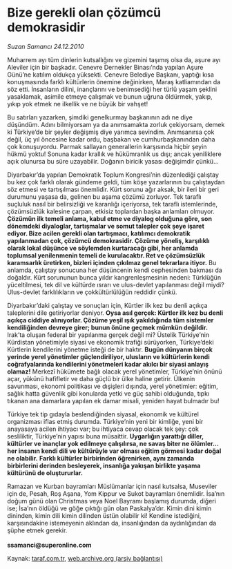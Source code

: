 # Bize gerekli olan çözümcü demokrasidir

*Suzan Samancı 24.12.2010*

<div class="yazi"><p>Muharrem ayı tüm dinlerin kutsallığını ve gizemini taşımış olsa da, aşure ayı Aleviler için bir başkadır. Cenevre Dernekler Binası’nda yapılan Aşure Günü’ne katılım oldukça yüksekti. Cenevre Belediye Başkanı, yaptığı kısa konuşmasında farklı kültürlerin önemine değinirken, Maraş katliamından da söz etti. İnsanların dilini, inançlarını ve benimsediği her türlü yaşam şeklini yasaklamak, asimile etmeye çalışmak ve bunun uğruna öldürmek, yakıp, yıkıp yok etmek ne ilkellik ve ne büyük bir vahşet!</p>
<p>Bu satırları yazarken, şimdiki genelkurmay başkanının adı ne diye düşündüm. Adını bilmiyorsam ya da anımsamakta zorluk çekiyorsam, demek ki Türkiye’de bir şeyler değişmiş diye yarımca sevindim. Anımsanırsa çok değil, üç yıl öncesine kadar ordu, başbakan ve cumhurbaşkanından daha çok konuşuyordu. Parmak sallayan generallerin karşısında hiçbir şeyin hükmü yoktu! Sonuna kadar krallık ve hükümranlık us dışı; ancak yeniliklere açık olunursa bu süre uzayabilir. Doğanın biricik yasası değişimdir çünkü...</p>
<p>Diyarbakır’da yapılan Demokratik Toplum Kongresi’nin düzenlediği çalıştay bu kez çok farklı olarak gündeme geldi, tüm köşe yazarlarının bu çalıştaydan söz etmesi ve tartışılması önemlidir. Kürt sorunu ağır aksak, bir ileri bir geri durumunu yaşasa da, gelinen bu aşama çözümü zorluyor. Tek taraflı suçluluk nasıl bir belirsizliği ve karanlığı içeriyorsa, tek taraflı istemlerinde, çözümsüzlük kalesine çarpan, etkisiz toplardan başka anlamları olmuyor.<b> Çözümün ilk temeli anlama, kabul etme ve diyalog olduğuna göre, son dönemdeki diyaloglar, tartışmalar ve somut talepler çok şeye işaret ediyor. Bize acilen gerekli olan tartışmacı, katılımcı demokratik yapılanmadan çok, çözümcü demokrasidir. Çözüme yöneliş, karşılıklı olarak lokal düşünce ve söylemden kurtaracağı gibi, her anlamda toplumsal yenilenmenin temeli de kurulacaktır</b><b>. Ret ve çözümsüzlük karamsarlık üretirken, bizleri içinden çıkılmaz genel tekrarlara itiyor.</b> Bu anlamda, çalıştay sonucuna her düşüncenin kendi cephesinden bakması da doğaldır. Kürt sorununun bunca yıldır kangrenleşmesinin nedeni: Türklüğün yüceltilmesi, tek dil ve kültürde ısrarı ve ulus-devlet yapılanması değil miydi? Ulus-devlet farklılıkların ve çokkültürlülüğün reddidir çünkü.</p>
<p>Diyarbakır’daki çalıştay ve sonuçları için, Kürtler ilk kez bu denli açıkça taleplerini dile getiriyorlar deniyor. <b>Oysa asıl gerçek: Kürtler ilk kez bu denli açıkça ciddiye alınıyorlar. Çözüme yeşil ışık yakıldığında tüm sistemler kendiliğinden devreye girer; bunun önüne geçmek mümkün değildir.</b> Irak’ta oluşan federal bir yapılanma gerçek değil mi? Üstelik Türkiye’nin Kürdistan yönetimiyle siyasi ve ekonomik trafiği sürüyorken, Türkiye’deki Kürtlerin kendilerini yönetme isteği de bir haktır. <b>Bugün dünyanın birçok yerinde yerel yönetimler güçlendiriliyor, ulusların ve kültürlerin kendi coğrafyalarında kendilerini yönetmeleri kadar akılcı bir siyasi anlayış olamaz</b><b>!</b> Merkezî hükümete bağlı olacak yerel yönetimler, Türkiye’nin önünü açar, yükünü hafifletir ve daha güçlü bir ülke haline getirir. Ülkenin savunması, ekonomi politikası ve dışişleri dışında, yerel yönetimler: eğitim, sağlık hatta güvenlik gibi konularda yetki ve güç sahibi olduğunda, tıpkı tıkanan ana damarlara yapılan ek damar misali, yeniden hayat bulmadır bu! </p>
<p>Türkiye tek tip gıdayla beslendiğinden siyasal, ekonomik ve kültürel organizması iflas etmiş durumda. Türkiye’nin yeni bir kimliğe, yeni bir anayasaya acilen ihtiyacı var; bu ihtiyaca cevap olacak tek şey: çok sesliliktir, Türkiye’nin yapısı buna müsaittir. <b>Uygarlığın yarattığı diller, kültürler ve inançlar yok edilmeye çalışılırsa, ne savaş biter ne ölümler... her insanın kendi dili ve kültürüyle var olması eğitim görmesi kadar doğal ne olabilir</b><b>.</b> <b>Farklı kültürler birbirinden öğrenirken, aynı zamanda birbirlerini derinden besleyerek, insanlığa yakışan birlikte yaşama kültürünü de oluştururlar.</b> </p>
<p>Ramazan ve Kurban bayramları Müslümanlar için nasıl kutsalsa, Museviler için de, Pesah, Roş Aşana, Yom Kippur ve Sukot bayramları önemlidir. İsa’nın doğum günü olan Christmas veya Noel Bayramı başlamış durumda, diğeri ise; İsa’nın öldüğü ve göğe çıktığı gün olan Paskalya’dır. Kimin dini kimin dininden, kimin dili kimin dilinden üstün olabilir ki! Kendine istediğini, karşısındakine istemeyenin aklından da, insanlığından da aydınlığından da şüphe etmek gerekir.<br/><br/><b>ssamanci@superonline.com</b></p>
</div>

Kaynak: [taraf.com.tr](http://www.taraf.com.tr/suzan-samanci/makale-bize-gerekli-olan-cozumcu-demokrasidir.htm), [web.archive.org (arşiv bağlantısı)](http://web.archive.org/web/20131107095359/http://www.taraf.com.tr/suzan-samanci/makale-bize-gerekli-olan-cozumcu-demokrasidir.htm)
